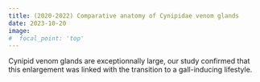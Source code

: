 ```yaml
---
title: (2020-2022) Comparative anatomy of Cynipidae venom glands
date: 2023-10-20
image:
#  focal_point: 'top'
---
```


Cynipid venom glands are exceptionnally large, our study confirmed that this enlargement was linked with the transition to a gall-inducing lifestyle.

<!--more-->

